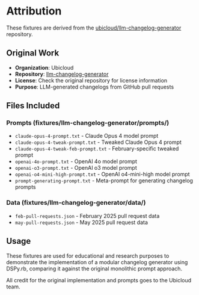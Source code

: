 # Attribution

These fixtures are derived from the [ubicloud/llm-changelog-generator](https://github.com/ubicloud/llm-changelog-generator) repository.

## Original Work

- **Organization**: Ubicloud
- **Repository**: [llm-changelog-generator](https://github.com/ubicloud/llm-changelog-generator)
- **License**: Check the original repository for license information
- **Purpose**: LLM-generated changelogs from GitHub pull requests

## Files Included

### Prompts (fixtures/llm-changelog-generator/prompts/)
- `claude-opus-4-prompt.txt` - Claude Opus 4 model prompt
- `claude-opus-4-tweak-prompt.txt` - Tweaked Claude Opus 4 prompt
- `claude-opus-4-tweak-feb-prompt.txt` - February-specific tweaked prompt
- `openai-4o-prompt.txt` - OpenAI 4o model prompt
- `openai-o3-prompt.txt` - OpenAI o3 model prompt
- `openai-o4-mini-high-prompt.txt` - OpenAI o4-mini-high model prompt
- `prompt-generating-prompt.txt` - Meta-prompt for generating changelog prompts

### Data (fixtures/llm-changelog-generator/data/)
- `feb-pull-requests.json` - February 2025 pull request data
- `may-pull-requests.json` - May 2025 pull request data

## Usage

These fixtures are used for educational and research purposes to demonstrate the implementation of a modular changelog generator using DSPy.rb, comparing it against the original monolithic prompt approach.

All credit for the original implementation and prompts goes to the Ubicloud team.